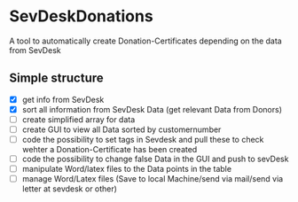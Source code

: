 # SevDeskDonations

 A tool to automatically create Donation-Certificates depending on the data from SevDesk

## Simple structure

- [x] get info from SevDesk
- [x] sort all information from SevDesk Data (get relevant Data from Donors)
- [ ] create simplified array for data
- [ ] create GUI to view all Data sorted by customernumber
- [ ] code the possibility to set tags in Sevdesk and pull these to check wehter a Donation-Certificate has been created
- [ ] code the possibility to change false Data in the GUI and push to sevDesk
- [ ] manipulate Word/latex files to the Data points in the table
- [ ] manage Word/Latex files (Save to local Machine/send via mail/send via letter at sevdesk or other)
